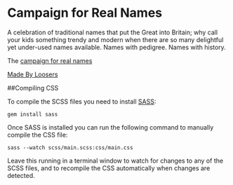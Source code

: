 # Campaign for Real Names

A celebration of traditional names that put the Great into Britain; why call your kids something trendy and modern when there are so many delightful yet under-used names available. Names with pedigree. Names with history.

The [campaign for real names](https://madebyloosers.github.io/real-names/)

[Made By Loosers](https://madebyloosers.github.io)

##Compiling CSS

To compile the SCSS files you need to install [SASS](http://sass-lang.com/):

```
gem install sass
```

Once SASS is installed you can run the following command to manually compile the CSS file:

```
sass --watch scss/main.scss:css/main.css
```

Leave this running in a terminal window to watch for changes to any of the SCSS files, and to recompile the CSS automatically when changes are detected.
